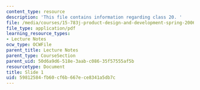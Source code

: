 ```yaml
---
content_type: resource
description: 'This file contains information regarding class 20. '
file: /media/courses/15-783j-product-design-and-development-spring-2006/59812584fb60cf6b667ece8341a5db7c_cls20_tol_trds.pdf
file_type: application/pdf
learning_resource_types:
- Lecture Notes
ocw_type: OCWFile
parent_title: Lecture Notes
parent_type: CourseSection
parent_uid: 50d6a9d6-518e-3aab-c086-35f57555af5b
resourcetype: Document
title: Slide 1
uid: 59812584-fb60-cf6b-667e-ce8341a5db7c
---
```

